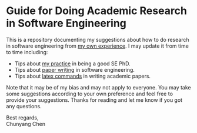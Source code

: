 # Guide for Doing Academic Research in Software Engineering

This is a repository documenting my suggestions about how to do research in software engineering from [my own experience](https://chunyang-chen.github.io/index.html).
I may update it from time to time including:
* Tips about [my practice](https://github.com/ccywch/SEresearchGuide/blob/master/PhDsuggestion.md) in being a good SE PhD. 
* Tips about [paper writing](https://github.com/ccywch/SEresearchGuide/blob/master/SEpaperWriting.md) in software engineering.
* Tips about [latex commands](https://github.com/ccywch/SEresearchGuide/blob/master/LatexWriting.md) in writing academic papers.

Note that it may be of my bias and may not apply to everyone.
You may take some suggestions according to your own preference and feel free to provide your suggestions.
Thanks for reading and let me know if you got any questions.

Best regards,\
Chunyang Chen
